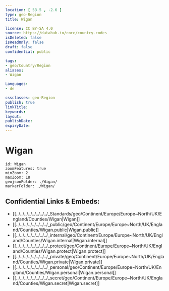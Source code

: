 ```yaml
---
location: [ 53.5 , -2.6 ] 
type: geo-Region
title: Wigan

license: CC BY-SA 4.0
source: https://datahub.io/core/country-codes
isDeleted: false
isReadOnly: false
draft: false
confidential: public

tags:
- geo/Country/Region
aliases:
- Wigan

Languages:
- de

cssclasses: geo-Region
publish: true
linkTitle: 
keywords: 
layout: 
publishDate: 
expiryDate: 
---
```


# Wigan

```leaflet
id: Wigan
zoomFeatures: true 
minZoom: 2 
maxZoom: 18
geojsonFolder: ./Wigan/
markerFolder: ./Wigan/
```


## Confidential Links & Embeds: 
- [[../../../../../../../../_Standards/geo/Continent/Europe/Europe~North/UK/England/Counties/Wigan|Wigan]] 
- [[../../../../../../../../_public/geo/Continent/Europe/Europe~North/UK/England/Counties/Wigan.public|Wigan.public]] 
- [[../../../../../../../../_internal/geo/Continent/Europe/Europe~North/UK/England/Counties/Wigan.internal|Wigan.internal]] 
- [[../../../../../../../../_protect/geo/Continent/Europe/Europe~North/UK/England/Counties/Wigan.protect|Wigan.protect]] 
- [[../../../../../../../../_private/geo/Continent/Europe/Europe~North/UK/England/Counties/Wigan.private|Wigan.private]] 
- [[../../../../../../../../_personal/geo/Continent/Europe/Europe~North/UK/England/Counties/Wigan.personal|Wigan.personal]] 
- [[../../../../../../../../_secret/geo/Continent/Europe/Europe~North/UK/England/Counties/Wigan.secret|Wigan.secret]] 

